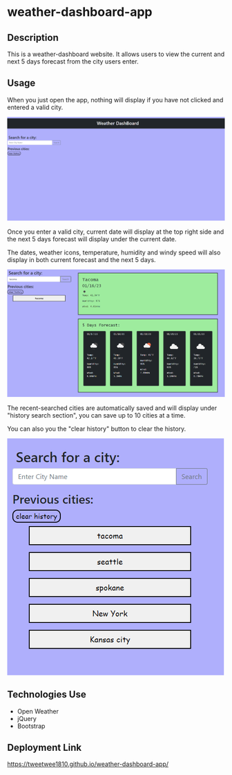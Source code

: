 # weather-dashboard-app

## Description

This is a weather-dashboard website. It allows users to view the current and next 5 days forecast from the city users enter. 

## Usage 

When you just open the app, nothing will display if you have not clicked and entered a valid city. 


![Alt text](assets/images/weather-app-page.PNG)

Once you enter a valid city, current date will display at the top right side and the next 5 days forecast will display under the current date. 

The dates, weather icons, temperature, humidity and windy speed will also display in both current forecast and the next 5 days. 


![Alt text](assets/images/weather-app-demo.PNG)


The recent-searched cities are automatically saved and will display under "history search section", you can save up to 10 cities at a time. 

You can also you the "clear history" button to clear the history. 


![Alt text](assets/images/history%20search%20and%20clear%20history.PNG)

## Technologies Use 
- Open Weather
- jQuery 
- Bootstrap

## Deployment Link

https://tweetwee1810.github.io/weather-dashboard-app/
